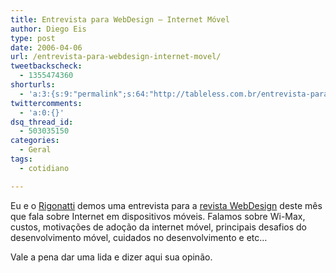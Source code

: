 ```yaml
---
title: Entrevista para WebDesign – Internet Móvel
author: Diego Eis
type: post
date: 2006-04-06
url: /entrevista-para-webdesign-internet-movel/
tweetbackscheck:
  - 1355474360
shorturls:
  - 'a:3:{s:9:"permalink";s:64:"http://tableless.com.br/entrevista-para-webdesign-internet-movel";s:7:"tinyurl";s:26:"http://tinyurl.com/3cxstv6";s:4:"isgd";s:19:"http://is.gd/HMgbdM";}'
twittercomments:
  - 'a:0:{}'
dsq_thread_id:
  - 503035150
categories:
  - Geral
tags:
  - cotidiano

---
```

Eu e o [Rigonatti][1] demos uma entrevista para a [revista WebDesign][2] deste mês que fala sobre Internet em dispositivos móveis. Falamos sobre Wi-Max, custos, motivações de adoção da internet móvel, principais desafios do desenvolvimento móvel, cuidados no desenvolvimento e etc&#8230;

Vale a pena dar uma lida e dizer aqui sua opinão.

 [1]: http://www.mobilelife.com.br/
 [2]: http://www.arteccom.com.br/webdesign/